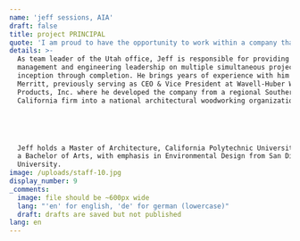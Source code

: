 ```yaml
---
name: 'jeff sessions, AIA'
draft: false
title: project PRINCIPAL
quote: 'I am proud to have the opportunity to work within a company that holds craftsmanship, quality and customer satisfaction to the highest standards in the industry.'
details: >-
  As team leader of the Utah office, Jeff is responsible for providing project
  management and engineering leadership on multiple simultaneous projects from
  inception through completion. He brings years of experience with him to
  Merritt, previously serving as CEO & Vice President at Wavell-Huber Wood
  Products, Inc. where he developed the company from a regional Southern
  California firm into a national architectural woodworking organization.





  Jeff holds a Master of Architecture, California Polytechnic University and
  a Bachelor of Arts, with emphasis in Environmental Design from San Diego State
  University.
image: /uploads/staff-10.jpg
display_number: 9
_comments:
  image: file should be ~600px wide
  lang: "'en' for english, 'de' for german (lowercase)"
  draft: drafts are saved but not published
lang: en
---
```


